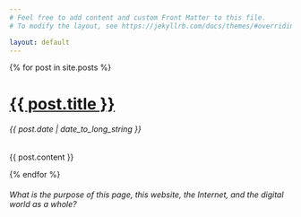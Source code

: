```yaml
---
# Feel free to add content and custom Front Matter to this file.
# To modify the layout, see https://jekyllrb.com/docs/themes/#overriding-theme-defaults

layout: default
---
```

<main>
  <style>
  ul { list-style: none;
       padding-left: 0; 
  }
  </style>
  <ul>
    {% for post in site.posts %}
      <li>
        <h1>  
		  <a href="{{ post.url }}">
            {{ post.title }}
          </a>
		</h1>
		<h6>
          <time datetime="{{ post.date | date: "%Y-%m-%d" }}">{{ post.date | date_to_long_string }}</time>
		</h6>
	    <p>
	      {{ post.content }}
		</p>
      </li>
    {% endfor %}
  </ul>
</main>

###### What is the purpose of this page, this website, the Internet, and the digital world as a whole?





















